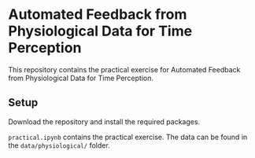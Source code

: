# Automated Feedback from Physiological Data for Time Perception
This repository contains the practical exercise for Automated Feedback from Physiological Data for Time Perception. 

## Setup
Download the repository and install the required packages.

`practical.ipynb` contains the practical exercise.
The data can be found in the `data/physiological/` folder.